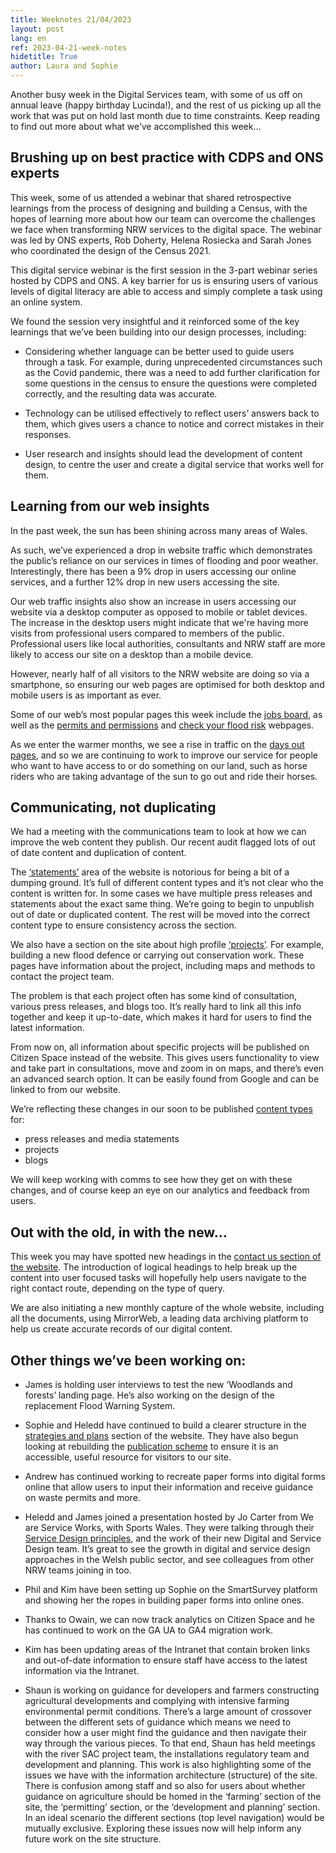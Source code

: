 ```yaml
---
title: Weeknotes 21/04/2023
layout: post
lang: en
ref: 2023-04-21-week-notes
hidetitle: True
author: Laura and Sophie
---
```


Another busy week in the Digital Services team, with some of us off on annual leave (happy birthday Lucinda!), and the rest of us picking up all the work that was put on hold last month due to time constraints. 
Keep reading to find out more about what we’ve accomplished this week…

## Brushing up on best practice with CDPS and ONS experts

This week, some of us attended a webinar that shared retrospective learnings from the process of designing and building a Census, with the hopes of learning more about how our team can overcome the challenges we face when transforming NRW services to the digital space. The webinar was led by ONS experts, Rob Doherty, Helena Rosiecka and Sarah Jones who coordinated the design of the Census 2021.

This digital service webinar is the first session in the 3-part webinar series hosted by CDPS and ONS. A key barrier for us is ensuring users of various levels of digital literacy are able to access and simply complete a task using an online system. 

We found the session very insightful and it reinforced some of the key learnings that we’ve been building into our design processes, including:

+ Considering whether language can be better used to guide users through a task. For example, during unprecedented circumstances such as the Covid pandemic, there was a need to add further clarification for some questions in the census to ensure the questions were completed correctly, and the resulting data was accurate.

+ Technology can be utilised effectively to reflect users’ answers back to them, which gives users a chance to notice and correct mistakes in their responses.

+ User research and insights should lead the development of content design, to centre the user and create a digital service that works well for them.

## Learning from our web insights

In the past week, the sun has been shining across many areas of Wales. 

As such, we’ve experienced a drop in website traffic which demonstrates the public’s reliance on our services in times of flooding and poor weather. Interestingly, there has been a 9% drop in users accessing our online services, and a further 12% drop in new users accessing the site.

Our web traffic insights also show an increase in users accessing our website via a desktop computer as opposed to mobile or tablet devices. The increase in the desktop users might indicate that we're having more visits from professional users compared to members of the public. Professional users like local authorities, consultants and NRW staff are more likely to access our site on a desktop than a mobile device.

However, nearly half of all visitors to the NRW website are doing so via a smartphone, so ensuring our web pages are optimised for both desktop and mobile users is as important as ever. 

Some of our web’s most popular pages this week include the [jobs board](https://naturalresources.wales/about-us/jobs-apprenticeships-and-placements/jobs/job-listing-page/?lang=en), as well as the [permits and permissions](https://naturalresources.wales/permits-and-permissions/?lang=en) and [check your flood risk](https://naturalresources.wales/flooding/check-your-flood-risk-by-postcode/?lang=en) webpages.  

As we enter the warmer months, we see a rise in traffic on the [days out pages](https://naturalresources.wales/days-out/places-to-visit/north-west-wales/newborough/?lang=en), and so we are continuing to work to improve our service for people who want to have access to or do something on our land, such as horse riders who are taking advantage of the sun to go out and ride their horses.

## Communicating, not duplicating

We had a meeting with the communications team to look at how we can improve the web content they publish. Our recent audit flagged lots of out of date content and duplication of content.

The [‘statements’](https://naturalresources.wales/about-us/news-blog-and-statements/statements/?lang=en) area of the website is notorious for being a bit of a dumping ground. It’s full of different content types and it’s not clear who the content is written for. In some cases we have multiple press releases and statements about the exact same thing. We’re going to begin to unpublish out of date or duplicated content. The rest will be moved into the correct content type to ensure consistency across the section. 

We also have a section on the site about high profile [‘projects’](https://naturalresources.wales/about-us/what-we-do/our-projects/?lang=en). For example, building a new flood defence or carrying out conservation work. These pages have information about the project, including maps and methods to contact the project team. 

The problem is that each project often has some kind of consultation, various press releases, and blogs too. It’s really hard to link all this info together and keep it up-to-date, which makes it hard for users to find the latest information.

From now on, all information about specific projects will be published on Citizen Space instead of the website. This gives users functionality to view and take part in consultations, move and zoom in on maps, and there’s even an advanced search option. It can be easily found from Google and can be linked to from our website.

We’re reflecting these changes in our soon to be published [content types](https://naturalresources.wales/footer-links/content-types/?lang=en) for:
+ press releases and media statements
+ projects 
+ blogs

We will keep working with comms to see how they get on with these changes, and of course keep an eye on our analytics and feedback from users.

## Out with the old, in with the new…

This week you may have spotted new headings in the [contact us section of the website](https://naturalresources.wales/about-us/contact-us/?lang=en). The introduction of logical headings to help break up the content into user focused tasks will hopefully help users navigate to the right contact route, depending on the type of query. 

We are also initiating a new monthly capture of the whole website, including all the documents, using MirrorWeb, a leading data archiving platform to help us create accurate records of our digital content.

## Other things we’ve been working on:

+ James is holding user interviews to test the new ‘Woodlands and forests’ landing page. He’s also working on the design of the replacement Flood Warning System.

+ Sophie and Heledd have continued to build a clearer structure in the [strategies and plans](https://naturalresources.wales/about-us/what-we-do/strategies-and-plans/?lang=en) section of the website. They have also begun looking at rebuilding the [publication scheme](https://naturalresources.wales/about-us/contact-us/publication-scheme/?lang=en) to ensure it is an accessible, useful resource for visitors to our site.

+ Andrew has continued working to recreate paper forms into digital forms online that allow users to input their information and receive guidance on waste permits and more.

+ Heledd and James joined a presentation hosted by Jo Carter from We are Service Works, with Sports Wales. They were talking through their [Service Design principles](https://www.sport.wales/digital-and-service-design/digital-and-service-design-principles), and the work of their new Digital and Service Design team. It’s great to see the growth in digital and service design approaches in the Welsh public sector, and see colleagues from other NRW teams joining in too. 

+ Phil and Kim have been setting up Sophie on the SmartSurvey platform and showing her the ropes in building paper forms into online ones.

+ Thanks to Owain, we can now track analytics on Citizen Space and he has continued to work on the GA UA to GA4 migration work.  

+ Kim has been updating areas of the Intranet that contain broken links and out-of-date information to ensure staff have access to the latest information via the Intranet.

+ Shaun is working on guidance for developers and farmers constructing agricultural developments and complying with intensive farming environmental permit conditions. There’s a large amount of crossover between the different sets of guidance which means we need to consider how a user might find the guidance and then navigate their way through the various pieces. To that end, Shaun has held meetings with the river SAC project team, the installations regulatory team and development and planning. This work is also highlighting some of the issues we have with the information architecture (structure) of the site. There is confusion among staff and so also for users about whether guidance on agriculture should be homed in the ‘farming’ section of the site, the ‘permitting’ section, or the ‘development and planning’ section. In an ideal scenario the different sections (top level navigation) would be mutually exclusive. Exploring these issues now will help inform any future work on the site structure.
